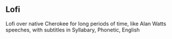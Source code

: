 ## Lofi  
Lofi over native Cherokee for long periods of time, like Alan Watts speeches, with subtitles in Syllabary, Phonetic, English 